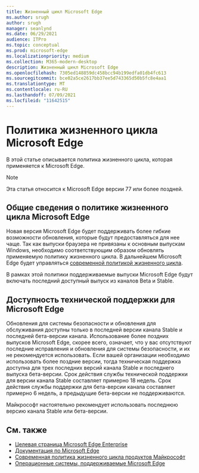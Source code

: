 ```yaml
---
title: Жизненный цикл Microsoft Edge
ms.author: srugh
author: srugh
manager: seanlynd
ms.date: 06/29/2021
audience: ITPro
ms.topic: conceptual
ms.prod: microsoft-edge
ms.localizationpriority: medium
ms.collection: M365-modern-desktop
description: Жизненный цикл Microsoft Edge
ms.openlocfilehash: 7305ed148859dc458bcc94b199edfa01db4fc613
ms.sourcegitcommit: bce02a5ce2617bb37ee5d743365d50b5fc8e4aa1
ms.translationtype: MT
ms.contentlocale: ru-RU
ms.lasthandoff: 07/09/2021
ms.locfileid: "11642515"
---
```

# <a name="microsoft-edge-lifecycle-policy"></a>Политика жизненного цикла Microsoft Edge

В этой статье описывается политика жизненного цикла, которая применяется к Microsoft Edge.

> [!NOTE]
> Эта статья относится к Microsoft Edge версии 77 или более поздней.

## <a name="overview-of-the-lifecycle-policy-for-microsoft-edge"></a>Общие сведения о политике жизненного цикла Microsoft Edge

Новая версия Microsoft Edge будет поддерживать более гибкие возможности обновления, которые будут предоставляться для нее чаще. Так как выпуски браузера не привязаны к основным выпускам Windows, необходимо соответствующим образом обновлять применяемую политику жизненного цикла. В дальнейшем Microsoft Edge будет управляться [современной политикой жизненного цикла](https://support.microsoft.com/help/30881/modern-lifecycle-policy).

В рамках этой политики поддерживаемые выпуски Microsoft Edge будут включать последний доступный выпуск из каналов Beta и Stable.

## <a name="assisted-support-availability-for-microsoft-edge"></a>Доступность технической поддержки для Microsoft Edge
Обновления для системы безопасности и обновления для обслуживания доступны только в последней версии канала Stable и последней бета-версии канала. Использование более поздних выпусков Microsoft Edge, скорее всего, означает, что у вас отсутствуют последние исправления и обновления для системы безопасности, и их не рекомендуется использовать. Если вашей организации необходимо использовать более поздние версии, тогда техническая поддержка доступна для трех последних версий канала Stable и последнего выпуска бета-версии.  Срок действия службы технической поддержки для версии канала Stable составляет примерно 18 недель. Срок действия службы поддержки для бета-версии канала составляет примерно 6 недель, а предыдущие бета-версии не поддерживаются.

Майкрософт настоятельно рекомендует использовать последнюю версию канала Stable или бета-версии.



## <a name="see-also"></a>См. также

- [Целевая страница Microsoft Edge Enterprise](https://aka.ms/EdgeEnterprise)
- [Документация по Microsoft Edge](./index.yml)
- [Современная политика жизненного цикла продуктов Майкрософт](https://support.microsoft.com/help/30881/modern-lifecycle-policy)
- [Операционные системы, поддерживаемые Microsoft Edge](./microsoft-edge-supported-operating-systems.md)